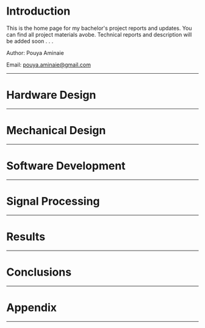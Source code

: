 # Introduction
This is the home page for my bachelor's project reports and updates. You can find all project materials avobe. Technical reports and description will be added soon . . .

Author: Pouya Aminaie

Email: pouya.aminaie@gmail.com

___
# Hardware Design

___
# Mechanical Design

___
# Software Development

___
# Signal Processing

___
# Results

___
# Conclusions

___
# Appendix

___


